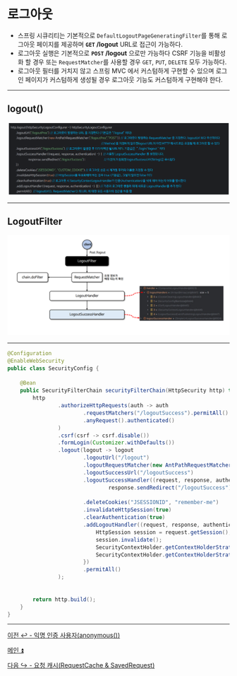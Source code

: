 # 로그아웃

- 스프링 시큐리티는 기본적으로 `DefaultLogoutPageGeneratingFilter`를 통해 로그아웃 페이지를 제공하며 **`GET` /logout** URL로 접근이 가능하다.
- 로그아웃 실행은 기본적으로 **`POST` /logout** 으로만 가능하다 CSRF 기능을 비활성화 할 경우 또는 `RequestMatcher`를 사용할 경우 `GET`, `PUT`, `DELETE` 모두 가능하다.
- 로그아웃 필터를 거치지 않고 스프링 MVC 에서 커스텀하게 구현할 수 있으며 로그인 페이지가 커스텀하게 생성될 경우 로그아웃 기능도 커스텀하게 구현해야 한다.

---

## logout()

![img_14.png](image/img_14.png)

---

## LogoutFilter

![img_15.png](image/img_15.png)

---

```java
@Configuration
@EnableWebSecurity
public class SecurityConfig {

    @Bean
    public SecurityFilterChain securityFilterChain(HttpSecurity http) throws Exception {
        http
                .authorizeHttpRequests(auth -> auth
                        .requestMatchers("/logoutSuccess").permitAll()
                        .anyRequest().authenticated()
                )
                .csrf(csrf -> csrf.disable())
                .formLogin(Customizer.withDefaults())
                .logout(logout -> logout
                        .logoutUrl("/logout")
                        .logoutRequestMatcher(new AntPathRequestMatcher("/logout", "POST"))
                        .logoutSuccessUrl("/logoutSuccess")
                        .logoutSuccessHandler((request, response, authentication) ->
                                response.sendRedirect("/logoutSuccess"))

                        .deleteCookies("JSESSIONID", "remember-me")
                        .invalidateHttpSession(true)
                        .clearAuthentication(true)
                        .addLogoutHandler((request, response, authentication) -> {
                            HttpSession session = request.getSession();
                            session.invalidate();
                            SecurityContextHolder.getContextHolderStrategy().getContext().setAuthentication(null);
                            SecurityContextHolder.getContextHolderStrategy().clearContext();
                        })
                        .permitAll()
                );


        return http.build();
    }
}
```

---

[이전 ↩️ - 익명 인증 사용자(anonymous())](https://github.com/genesis12345678/TIL/blob/main/Spring/security/AuthenticationProcess/Anonymous.md)

[메인 ⏫](https://github.com/genesis12345678/TIL/blob/main/Spring/security/main.md)

[다음 ↪️ - 요청 캐시(RequestCache & SavedRequest)](https://github.com/genesis12345678/TIL/blob/main/Spring/security/AuthenticationProcess/RequestCache.md)